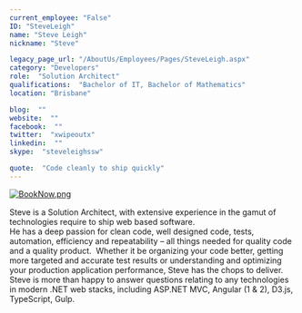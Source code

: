 ```yaml
---
current_employee: "False"
ID: "SteveLeigh"
name: "Steve Leigh"
nickname: "Steve"

legacy_page_url: "/AboutUs/Employees/Pages/SteveLeigh.aspx"
category: "Developers"
role:  "Solution Architect"
qualifications:  "Bachelor of IT, Bachelor of Mathematics"
location: "Brisbane"

blog:  ""
website:  ""
facebook:  ""
twitter:  "xwipeoutx"
linkedin:  ""
skype:  "steveleighssw"

quote:  "Code cleanly to ship quickly"
---
```


​​[![BookNow.png](/Images/Bio/BookNow.png)](http://veethere.com/With/SteveLeigh)​​​​​<span style="line-height:18px;">​​  

</span> 
<div>​​​Steve is a Solution Architect, with extensive experience in the gamut of technologies require to ship web based software.</div><div><div>

   </div><div>He has a deep passion for clean code, well designed code, tests, automation, efficiency and repeatability – all things needed for quality code and a quality product.  Whether it be organizing your code better, getting more targeted and accurate test results or understanding and optimizing your production application performance, Steve has the chops to deliver.  
</div><div>

   </div>Steve is more than happy to answer questions relating to any technologies in modern .NET web stacks, including ASP.NET MVC, Angular (1 & 2), D3.js, TypeScript, Gulp.</div>